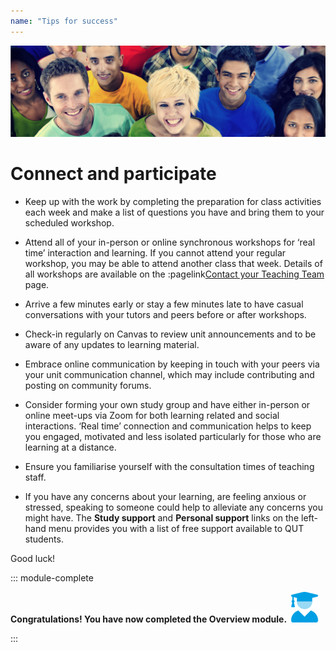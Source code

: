 ```yaml
---
name: "Tips for success"
---
```


![Tips Banner](./images/tips.png)

# Connect and participate

- Keep up with the work by completing the preparation for class activities each week and make a list of questions you have and bring them to your scheduled workshop.

- Attend all of your in-person or online synchronous workshops for ‘real time’ interaction and learning. If you cannot attend your regular workshop, you may be able to attend another class that week. Details of all workshops are available on the :pagelink[Contact your Teaching Team](./2_contact.md) page.

- Arrive a few minutes early or stay a few minutes late to have casual conversations with your tutors and peers before or after workshops.

- Check-in regularly on Canvas to review unit announcements and to be aware of any updates to learning material.

- Embrace online communication by keeping in touch with your peers via your unit communication channel, which may include contributing and posting on community forums.

- Consider forming your own study group and have either in-person or online meet-ups via Zoom for both learning related and social interactions. ‘Real time’ connection and communication helps to keep you engaged, motivated and less isolated particularly for those who are learning at a distance.

- Ensure you familiarise yourself with the consultation times of teaching staff.

- If you have any concerns about your learning, are feeling anxious or stressed, speaking to someone could help to alleviate any concerns you might have. The **Study support** and **Personal support** links on the left-hand menu provides you with a list of free support available to QUT students.

Good luck!

::: module-complete

**Congratulations! You have now completed the Overview module.** ![User Graduate](../images/user-graduate-duotone_49_009FE3-1.png)

:::